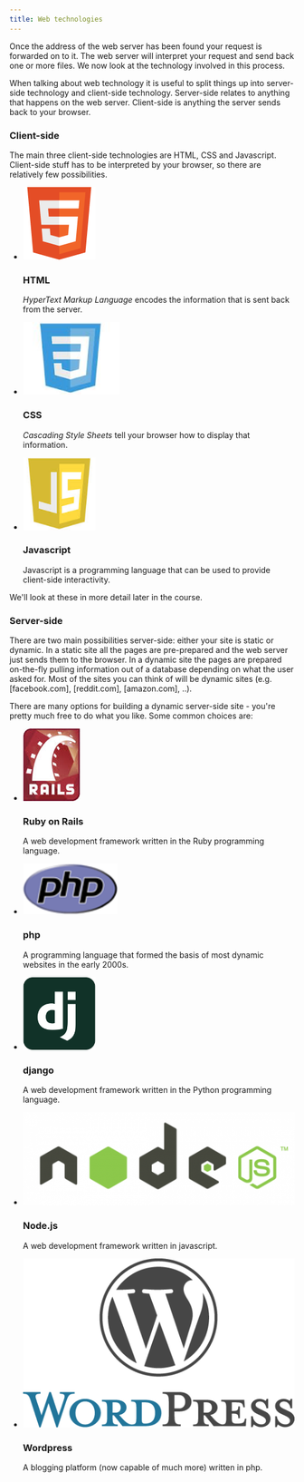 ```yaml
---
title: Web technologies
---
```


Once the address of the web server has been found your request is forwarded on to it. The web server will interpret your request and send back one or more files. We now look at the technology involved in this process.

When talking about web technology it is useful to split things up into server-side technology and client-side technology. Server-side relates to anything that happens on the web server. Client-side is anything the server sends back to your browser.

### Client-side

The main three client-side technologies are HTML, CSS and Javascript. Client-side stuff has to be interpreted by your browser, so there are relatively few possibilities.

<ul class="thumbnails">
  <li class="span3">
    <div class="thumbnail">
      <img src="/assets/html5_logo_128.png" style="height: 128px;" alt="">
      <h3>HTML</h3>
      <p><em>HyperText Markup Language</em> encodes the information that is sent back from the server.</p>
    </div>
  </li>
  <li class="span3">
    <div class="thumbnail">
      <img src="/assets/css.jpeg"  style="height: 128px;" alt="">
      <h3>CSS</h3>
      <p><em>Cascading Style Sheets</em> tell your browser how to display that information.</p>
    </div>
  </li>
  <li class="span3">
    <div class="thumbnail">
      <img src="/assets/js.jpeg"  style="height: 128px;" alt="">
      <h3>Javascript</h3>
      <p>Javascript is a programming language that can be used to provide client-side interactivity.</p>
    </div>
</li>
</ul>

We'll look at these in more detail later in the course.

### Server-side

There are two main possibilities server-side: either your site is static or dynamic. In a static site all the pages are pre-prepared and the web server just sends them to the browser. In a dynamic site the pages are prepared on-the-fly pulling information out of a database depending on what the user asked for. Most of the sites you can think of will be dynamic sites (e.g. [facebook.com], [reddit.com], [amazon.com], ..).

There are many options for building a dynamic server-side site - you're pretty much free to do what you like. Some common choices are:

<ul class="thumbnails">
  <li class="span3">
    <div class="thumbnail">
      <img src="/assets/rails.jpeg" alt="">
      <h3>Ruby on Rails</h3>
      <p>A web development framework written in the Ruby programming language.</p>
    </div>
  </li>
  <li class="span3">
    <div class="thumbnail">
      <img src="/assets/php_logo.gif"  style="height: 90px;" alt="">
      <h3>php</h3>
      <p>A programming language that formed the basis of most dynamic websites in the early 2000s.</p>
    </div>
  </li>
  <li class="span3">
    <div class="thumbnail">
      <img src="/assets/django_logo.png" style="height: 128px;" alt="">
      <h3>django</h3>
      <p>A web development framework written in the Python programming language.</p>
    </div>
  </li>
  <li class="span3">
    <div class="thumbnail">
      <img src="/assets/nodejs_logo.png" alt="">
      <h3>Node.js</h3>
      <p>A web development framework written in javascript.</p>
    </div>
  </li>
  <li class="span3">
    <div class="thumbnail">
      <img src="/assets/wordpress_logo.png" alt="">
      <h3>Wordpress</h3>
      <p>A blogging platform (now capable of much more) written in php.</p>
    </div>
  </li>
</ul>

